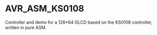 # AVR_ASM_KS0108
Controller and demo for a 128*64 GLCD based on the KS0108 controller, written in pure ASM.
